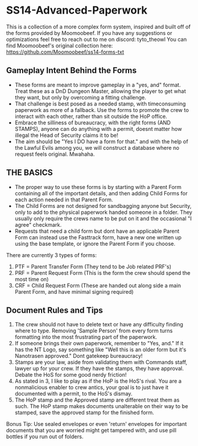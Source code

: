 # SS14-Advanced-Paperwork
This is a collection of a more complex form system, inspired and built off of the forms provided by Moomoobeef. If you have any suggestions or optimizations feel free to reach out to me on discord: tyto_theowl
You can find Moomoobeef's original collection here: https://github.com/Moomoobeef/ss14-forms-txt

## Gameplay Intent Behind the Forms
* These forms are meant to improve gameplay in a "yes, and" format. Treat these as a DnD Dungeon Master, allowing the player to get what they want, but only by overcoming a fitting challenge.
* That challenge is best posed as a needed stamp, with timeconsuming paperwork as more of a fallback. Use the forms to promote the crew to interact with each other, rather than sit outside the HoP office.
* Embrace the silliness of bureaucracy, with the right forms (AND STAMPS), anyone can do anything with a permit, doesnt matter how illegal the Head of Security claims it to be!
* The aim should be "Yes I DO have a form for that." and with the help of the Lawful Evils among you, we will construct a database where no request feels original. Mwahaha.

## THE BASICS

* The proper way to use these forms is by starting with a Parent Form containing all of the important details, and then adding Child Forms for each action needed in that Parent Form. 
* The Child Forms are not designed for sandbagging anyone but Security, only to add to the physical paperwork handed someone in a folder. They usually only require the crews name to be put on it and the occasional "I agree" checkmark.
* Requests that need a child form but dont have an applicable Parent Form can instead use the Fasttrack form, have a new one written up using the base template, or ignore the Parent Form if you choose.

There are currently 3 types of forms: 
1. PTF = Parent Transfer Form (They tend to be Job related PRF's)
2. PRF = Parent Request Form (This is the form the crew should spend the most time on)
3. CRF = Child Request Form (These are handed out along side a main Parent Form, and have minimal signing required)

## Document Rules and Tips

1. The crew should not have to delete text or have any difficulty finding where to type. Removing 'Sample Person' from every form turns formatting into the most frustrating part of the paperwork.
2. If someone brings their own paperwork, remember to "Yes, and." If it has the NT Logo, say something like "Well this is an older form but it's Nanotrasen approved." Dont gatekeep bureaucracy!
3. Stamps are your law, aside from validating them with Commands staff, lawyer up for your crew. If they have the stamps, they have approval. Debate the HoS for some good nerdy friction!
4. As stated in 3, I like to play as if the HoP is the HoS's rival. You are a nonmalicious enabler to crew antics, your goal is to just have it documented with a permit, to the HoS's dismay.
5. The HoP stamp and the Approved stamp are different treat them as such. The HoP stamp makes documents unalterable on their way to be stamped, save the approved stamp for the finished form.

Bonus Tip: Use sealed envelopes or even 'return' envelopes for important documents that you are worried might get tampered with, and use pill bottles if you run out of folders.
